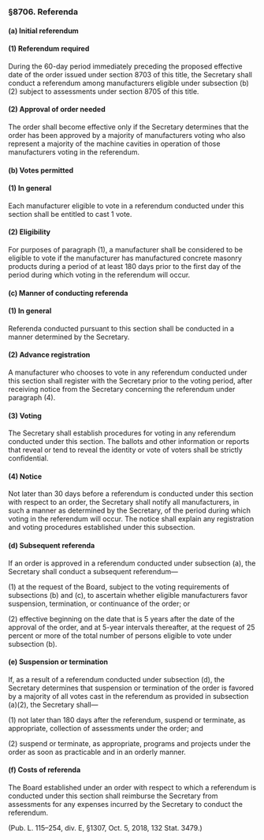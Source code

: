 ### §8706. Referenda ###

#### (a) Initial referendum ####

#### (1) Referendum required ####

During the 60-day period immediately preceding the proposed effective date of the order issued under section 8703 of this title, the Secretary shall conduct a referendum among manufacturers eligible under subsection (b)(2) subject to assessments under section 8705 of this title.

#### (2) Approval of order needed ####

The order shall become effective only if the Secretary determines that the order has been approved by a majority of manufacturers voting who also represent a majority of the machine cavities in operation of those manufacturers voting in the referendum.

#### (b) Votes permitted ####

#### (1) In general ####

Each manufacturer eligible to vote in a referendum conducted under this section shall be entitled to cast 1 vote.

#### (2) Eligibility ####

For purposes of paragraph (1), a manufacturer shall be considered to be eligible to vote if the manufacturer has manufactured concrete masonry products during a period of at least 180 days prior to the first day of the period during which voting in the referendum will occur.

#### (c) Manner of conducting referenda ####

#### (1) In general ####

Referenda conducted pursuant to this section shall be conducted in a manner determined by the Secretary.

#### (2) Advance registration ####

A manufacturer who chooses to vote in any referendum conducted under this section shall register with the Secretary prior to the voting period, after receiving notice from the Secretary concerning the referendum under paragraph (4).

#### (3) Voting ####

The Secretary shall establish procedures for voting in any referendum conducted under this section. The ballots and other information or reports that reveal or tend to reveal the identity or vote of voters shall be strictly confidential.

#### (4) Notice ####

Not later than 30 days before a referendum is conducted under this section with respect to an order, the Secretary shall notify all manufacturers, in such a manner as determined by the Secretary, of the period during which voting in the referendum will occur. The notice shall explain any registration and voting procedures established under this subsection.

#### (d) Subsequent referenda ####

If an order is approved in a referendum conducted under subsection (a), the Secretary shall conduct a subsequent referendum—

(1) at the request of the Board, subject to the voting requirements of subsections (b) and (c), to ascertain whether eligible manufacturers favor suspension, termination, or continuance of the order; or

(2) effective beginning on the date that is 5 years after the date of the approval of the order, and at 5-year intervals thereafter, at the request of 25 percent or more of the total number of persons eligible to vote under subsection (b).

#### (e) Suspension or termination ####

If, as a result of a referendum conducted under subsection (d), the Secretary determines that suspension or termination of the order is favored by a majority of all votes cast in the referendum as provided in subsection (a)(2), the Secretary shall—

(1) not later than 180 days after the referendum, suspend or terminate, as appropriate, collection of assessments under the order; and

(2) suspend or terminate, as appropriate, programs and projects under the order as soon as practicable and in an orderly manner.

#### (f) Costs of referenda ####

The Board established under an order with respect to which a referendum is conducted under this section shall reimburse the Secretary from assessments for any expenses incurred by the Secretary to conduct the referendum.

(Pub. L. 115–254, div. E, §1307, Oct. 5, 2018, 132 Stat. 3479.)